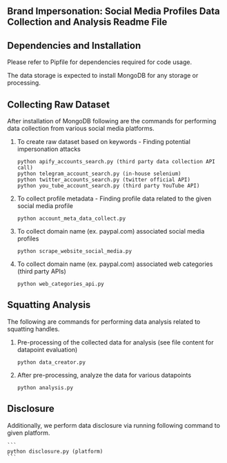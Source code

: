 ##  Brand Impersonation: Social Media Profiles Data Collection and Analysis Readme File
## Dependencies and Installation

Please refer to Pipfile for dependencies required for code usage. 

The data storage is expected to install MongoDB for any storage or processing.

## Collecting Raw Dataset

After installation of MongoDB following are the commands for performing data collection from various social media platforms.

1. To create raw dataset based on keywords - Finding potential impersonation attacks

    ```
    python apify_accounts_search.py (third party data collection API call)
    python telegram_account_search.py (in-house selenium)
    python twitter_accounts_search.py (twitter official API)
    python you_tube_account_search.py (third party YouTube API)
    ```
2. To collect profile metadata - Finding profile data related to the given social media profile
    
    ```
    python account_meta_data_collect.py
    ```

3. To collect domain name (ex. paypal.com) associated social media profiles

    ```
    python scrape_website_social_media.py
    ```
4. To collect domain name (ex. paypal.com) associated web categories (third party APIs)

    ```
    python web_categories_api.py
    ```

## Squatting Analysis 

The following are commands for performing data analysis related to squatting handles.

1. Pre-processing of the collected data for analysis (see file content for datapoint evaluation)  
    ```
    python data_creator.py 
    ```

2. After pre-processing, analyze the data for various datapoints

    ```
    python analysis.py
    ```

## Disclosure 
Additionally, we perform data disclosure via running following command to given platform.

    ```
    python disclosure.py (platform)
    ```